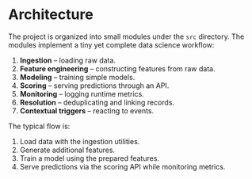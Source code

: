 # Architecture

The project is organized into small modules under the `src` directory.  The
modules implement a tiny yet complete data science workflow:

1. **Ingestion** – loading raw data.
2. **Feature engineering** – constructing features from raw data.
3. **Modeling** – training simple models.
4. **Scoring** – serving predictions through an API.
5. **Monitoring** – logging runtime metrics.
6. **Resolution** – deduplicating and linking records.
7. **Contextual triggers** – reacting to events.

The typical flow is:

1. Load data with the ingestion utilities.
2. Generate additional features.
3. Train a model using the prepared features.
4. Serve predictions via the scoring API while monitoring metrics.
